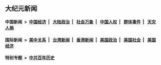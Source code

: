 ## 大纪元新闻

#### 中国新闻 &nbsp;>&nbsp; [中国经济](indexes/ncid283/README.md?01070445) &nbsp;| &nbsp; [大陆政治](indexes/ncid277/README.md?01070445) &nbsp;| &nbsp; [社会万象](indexes/ncid282/README.md?01070445) &nbsp;| &nbsp; [中国人权](indexes/ncid278/README.md?01070445) &nbsp;| &nbsp; [群体事件](indexes/ncid279/README.md?01070445) &nbsp;| &nbsp; [天灾人祸](indexes/ncid280/README.md?01070445)

#### 国际新闻 &nbsp;>&nbsp; [美中关系](indexes/nf1412576/README.md?01070445) &nbsp;| &nbsp; [台湾新闻](indexes/ncid1349361/README.md?01070445) &nbsp;| &nbsp; [香港新闻](indexes/ncid1349362/README.md?01070445) &nbsp;| &nbsp; [美国政治](indexes/ncid1078159/README.md?01070445) &nbsp;| &nbsp; [美国社会](indexes/ncid1078160/README.md?01070445) &nbsp;| &nbsp; [美国经济](indexes/ncid1078158/README.md?01070445)

#### 特别专题 &nbsp;>&nbsp; [中共百年历史](https://github.com/epoch-news/epoch-special/blob/master/README.md?01070445)  
